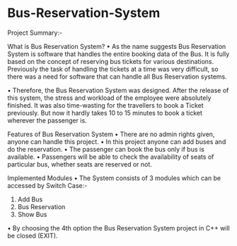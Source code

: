 # Bus-Reservation-System

Project Summary:-

What is Bus Reservation System?
• As the name suggests Bus Reservation System is software that handles the entire booking data of the Bus. It is fully based on the concept of reserving bus tickets for various destinations. Previously the task of handling the tickets at a time was very difficult, so there was a need for software that can handle all Bus Reservation systems.

• Therefore, the Bus Reservation System was designed. After the release of this system, the stress and workload of the employee were absolutely finished. It was also time-wasting for the travellers to book a Ticket previously. But now it hardly takes 10 to 15 minutes to book a ticket wherever the passenger is.


Features of Bus Reservation System
• There are no admin rights given, anyone can handle this project.
• In this project anyone can add buses and do the reservation.
• The passenger can book the bus only if bus is available.
• Passengers will be able to check the availability of seats of particular bus, whether seats are reserved or not.


Implemented Modules
• The System consists of 3 modules which can be accessed by Switch Case:-
1. Add Bus
2. Bus Reservation
3. Show Bus

• By choosing the 4th option the Bus Reservation System project in C++ will be closed (EXIT).



